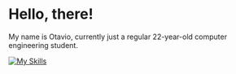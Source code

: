 # Hello, there!
My name is Otavio, currently just a regular 22-year-old computer engineering student.

[![My Skills](https://skillicons.dev/icons?i=python)](https://skillicons.dev)
